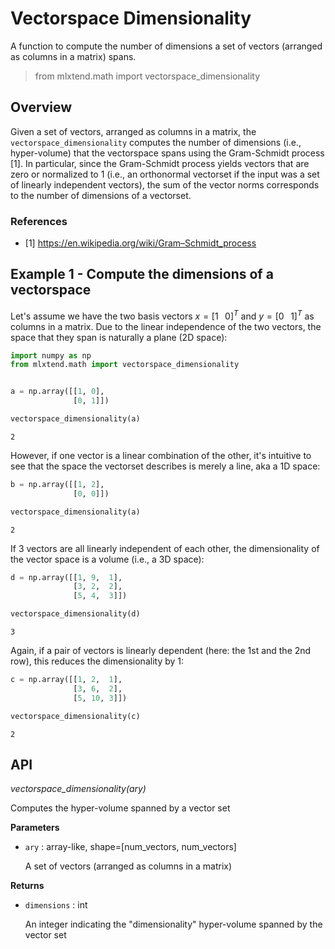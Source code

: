 # Vectorspace Dimensionality

A function to compute the number of dimensions a set of vectors (arranged as columns in a matrix) spans.

> from mlxtend.math import vectorspace_dimensionality

## Overview

Given a set of vectors, arranged as columns in a matrix, the `vectorspace_dimensionality` computes the number of dimensions (i.e., hyper-volume) that the vectorspace spans using the Gram-Schmidt process [1]. In particular, since the Gram-Schmidt process yields vectors that are zero or normalized to 1 (i.e., an orthonormal vectorset if the input was a set of linearly independent vectors), the sum of the vector norms corresponds to the number of dimensions of a vectorset. 

### References

- [1] https://en.wikipedia.org/wiki/Gram–Schmidt_process

## Example 1 - Compute the dimensions of a vectorspace

Let's assume we have the two basis vectors $x=[1 \;\;\; 0]^T$ and $y=[0\;\;\; 1]^T$ as columns in a matrix. Due to the linear independence of the two vectors, the space that they span is naturally a plane (2D space):


```python
import numpy as np
from mlxtend.math import vectorspace_dimensionality


a = np.array([[1, 0],
              [0, 1]])

vectorspace_dimensionality(a)
```




    2



However, if one vector is a linear combination of the other, it's intuitive to see that the space the vectorset describes is merely a line, aka a 1D space:


```python
b = np.array([[1, 2],
              [0, 0]])

vectorspace_dimensionality(a)
```




    2



If 3 vectors are all linearly independent of each other, the dimensionality of the vector space is a volume (i.e., a 3D space):


```python
d = np.array([[1, 9,  1],
              [3, 2,  2],
              [5, 4,  3]])

vectorspace_dimensionality(d)
```




    3



Again, if a pair of vectors is linearly dependent (here: the 1st and the 2nd row), this reduces the dimensionality by 1:


```python
c = np.array([[1, 2,  1],
              [3, 6,  2],
              [5, 10, 3]])

vectorspace_dimensionality(c)
```




    2



## API


*vectorspace_dimensionality(ary)*

Computes the hyper-volume spanned by a vector set

**Parameters**

- `ary` : array-like, shape=[num_vectors, num_vectors]

    A set of vectors (arranged as columns in a matrix)

**Returns**

- `dimensions` : int

    An integer indicating the "dimensionality" hyper-volume spanned by
    the vector set


